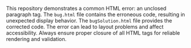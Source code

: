 This repository demonstrates a common HTML error: an unclosed paragraph tag. The `bug.html` file contains the erroneous code, resulting in unexpected display behavior. The `bugSolution.html` file provides the corrected code.  The error can lead to layout problems and affect accessibility.  Always ensure proper closure of all HTML tags for reliable rendering and validation.